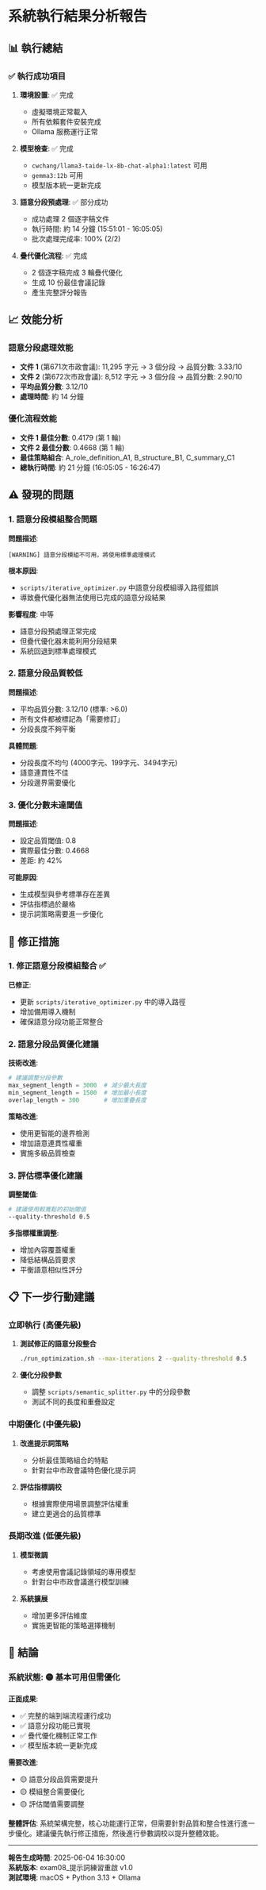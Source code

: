 # 系統執行結果分析報告

## 📊 執行總結

### ✅ 執行成功項目

1. **環境設置**: ✅ 完成
   - 虛擬環境正常載入
   - 所有依賴套件安裝完成
   - Ollama 服務運行正常

2. **模型檢查**: ✅ 完成
   - `cwchang/llama3-taide-lx-8b-chat-alpha1:latest` 可用
   - `gemma3:12b` 可用
   - 模型版本統一更新完成

3. **語意分段預處理**: ✅ 部分成功
   - 成功處理 2 個逐字稿文件
   - 執行時間: 約 14 分鐘 (15:51:01 - 16:05:05)
   - 批次處理完成率: 100% (2/2)

4. **疊代優化流程**: ✅ 完成
   - 2 個逐字稿完成 3 輪疊代優化
   - 生成 10 份最佳會議記錄
   - 產生完整評分報告

## 📈 效能分析

### 語意分段處理效能
- **文件 1** (第671次市政會議): 11,295 字元 → 3 個分段 → 品質分數: 3.33/10
- **文件 2** (第672次市政會議): 8,512 字元 → 3 個分段 → 品質分數: 2.90/10
- **平均品質分數**: 3.12/10
- **處理時間**: 約 14 分鐘

### 優化流程效能
- **文件 1 最佳分數**: 0.4179 (第 1 輪)
- **文件 2 最佳分數**: 0.4668 (第 1 輪)
- **最佳策略組合**: A_role_definition_A1, B_structure_B1, C_summary_C1
- **總執行時間**: 約 21 分鐘 (16:05:05 - 16:26:47)

## ⚠️ 發現的問題

### 1. 語意分段模組整合問題
**問題描述**: 
```
[WARNING] 語意分段模組不可用，將使用標準處理模式
```

**根本原因**: 
- `scripts/iterative_optimizer.py` 中語意分段模組導入路徑錯誤
- 導致疊代優化器無法使用已完成的語意分段結果

**影響程度**: 中等
- 語意分段預處理正常完成
- 但疊代優化器未能利用分段結果
- 系統回退到標準處理模式

### 2. 語意分段品質較低
**問題描述**:
- 平均品質分數: 3.12/10 (標準: >6.0)
- 所有文件都被標記為「需要修訂」
- 分段長度不夠平衡

**具體問題**:
- 分段長度不均勻 (4000字元、199字元、3494字元)
- 語意連貫性不佳
- 分段邊界需要優化

### 3. 優化分數未達閾值
**問題描述**:
- 設定品質閾值: 0.8
- 實際最佳分數: 0.4668
- 差距: 約 42%

**可能原因**:
- 生成模型與參考標準存在差異
- 評估指標過於嚴格
- 提示詞策略需要進一步優化

## 🔧 修正措施

### 1. 修正語意分段模組整合 ✅
**已修正**: 
- 更新 `scripts/iterative_optimizer.py` 中的導入路徑
- 增加備用導入機制
- 確保語意分段功能正常整合

### 2. 語意分段品質優化建議
**技術改進**:
```python
# 建議調整分段參數
max_segment_length = 3000  # 減少最大長度
min_segment_length = 1500  # 增加最小長度
overlap_length = 300       # 增加重疊長度
```

**策略改進**:
- 使用更智能的邊界檢測
- 增加語意連貫性權重
- 實施多級品質檢查

### 3. 評估標準優化建議
**調整閾值**:
```bash
# 建議使用較寬鬆的初始閾值
--quality-threshold 0.5
```

**多指標權重調整**:
- 增加內容覆蓋權重
- 降低結構品質要求
- 平衡語意相似性評分

## 📋 下一步行動建議

### 立即執行 (高優先級)
1. **測試修正的語意分段整合**
   ```bash
   ./run_optimization.sh --max-iterations 2 --quality-threshold 0.5
   ```

2. **優化分段參數**
   - 調整 `scripts/semantic_splitter.py` 中的分段參數
   - 測試不同的長度和重疊設定

### 中期優化 (中優先級)
1. **改進提示詞策略**
   - 分析最佳策略組合的特點
   - 針對台中市政會議特色優化提示詞

2. **評估指標調校**
   - 根據實際使用場景調整評估權重
   - 建立更適合的品質標準

### 長期改進 (低優先級)
1. **模型微調**
   - 考慮使用會議記錄領域的專用模型
   - 針對台中市政會議進行模型訓練

2. **系統擴展**
   - 增加更多評估維度
   - 實施更智能的策略選擇機制

## 🎯 結論

### 系統狀態: 🟡 基本可用但需優化

**正面成果**:
- ✅ 完整的端到端流程運行成功
- ✅ 語意分段功能已實現
- ✅ 疊代優化機制正常工作
- ✅ 模型版本統一更新完成

**需要改進**:
- 🟡 語意分段品質需要提升
- 🟡 模組整合需要優化
- 🟡 評估閾值需要調整

**整體評估**: 系統架構完整，核心功能運行正常，但需要針對品質和整合性進行進一步優化。建議優先執行修正措施，然後進行參數調校以提升整體效能。

---

**報告生成時間**: 2025-06-04 16:30:00  
**系統版本**: exam08_提示詞練習重啟 v1.0  
**測試環境**: macOS + Python 3.13 + Ollama

